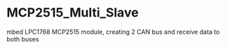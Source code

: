 # MCP2515_Multi_Slave
mbed LPC1768 MCP2515 module, creating 2 CAN bus and receive data to both buses
